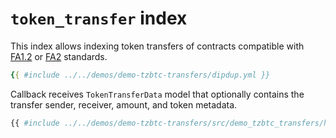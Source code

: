 # `token_transfer` index

This index allows indexing token transfers of contracts compatible with [FA1.2](https://gitlab.com/tzip/tzip/-/blob/master/proposals/tzip-7/README.md) or [FA2](https://gitlab.com/tzip/tzip/-/blob/master/proposals/tzip-12/tzip-12.md) standards.

```yaml
{{ #include ../../demos/demo-tzbtc-transfers/dipdup.yml }}
```

Callback receives `TokenTransferData` model that optionally contains the transfer sender, receiver, amount, and token metadata.

```python
{{ #include ../../demos/demo-tzbtc-transfers/src/demo_tzbtc_transfers/handlers/on_token_transfer.py }}
```
